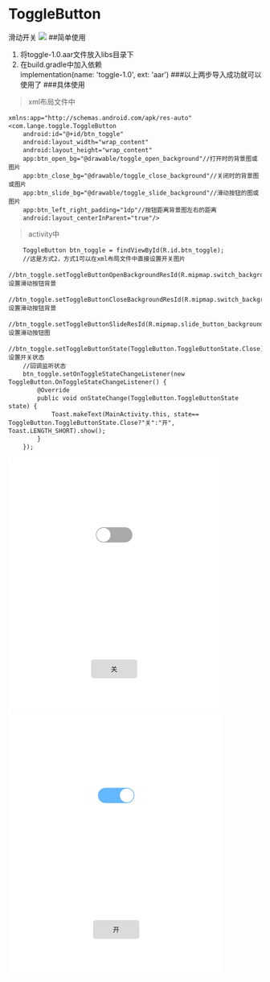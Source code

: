 # ToggleButton
滑动开关
![](https://s31.aconvert.com/convert/p3r68-cdx67/9os34-wbd9l.gif)
##简单使用
1. 将toggle-1.0.aar文件放入libs目录下
2. 在build.gradle中加入依赖<br/>implementation(name: 'toggle-1.0', ext: 'aar')
###以上两步导入成功就可以使用了
###具体使用
> xml布局文件中

	xmlns:app="http://schemas.android.com/apk/res-auto"
	<com.lange.toggle.ToggleButton
        android:id="@+id/btn_toggle"
        android:layout_width="wrap_content"
        android:layout_height="wrap_content"
        app:btn_open_bg="@drawable/toggle_open_background"//打开时的背景图或图片
        app:btn_close_bg="@drawable/toggle_close_background"//关闭时的背景图或图片
        app:btn_slide_bg="@drawable/toggle_slide_background"//滑动按钮的图或图片
        app:btn_left_right_padding="1dp"//按钮距离背景图左右的距离
		android:layout_centerInParent="true"/>

> activity中

		ToggleButton btn_toggle = findViewById(R.id.btn_toggle);
        //这是方式2，方式1可以在xml布局文件中直接设置开关图片
        //btn_toggle.setToggleButtonOpenBackgroundResId(R.mipmap.switch_background);//设置滑动按钮背景
        //btn_toggle.setToggleButtonCloseBackgroundResId(R.mipmap.switch_background);//设置滑动按钮背景
        //btn_toggle.setToggleButtonSlideResId(R.mipmap.slide_button_background);//设置滑动按钮图
        //btn_toggle.setToggleButtonState(ToggleButton.ToggleButtonState.Close);//设置开关状态
        //回调监听状态
        btn_toggle.setOnToggleStateChangeListener(new ToggleButton.OnToggleStateChangeListener() {
            @Override
            public void onStateChange(ToggleButton.ToggleButtonState state) {
                Toast.makeText(MainActivity.this, state== ToggleButton.ToggleButtonState.Close?"关":"开", Toast.LENGTH_SHORT).show();
            }
        });

![](https://github.com/Y-Duan/ToggleButton/blob/master/%E5%85%B3%E9%97%AD.png?raw=true)![](https://raw.githubusercontent.com/Y-Duan/ToggleButton/master/%E6%89%93%E5%BC%80.png)